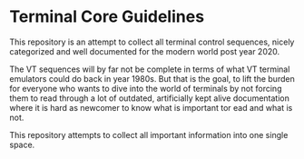 # Terminal Core Guidelines

This repository is an attempt to collect all terminal control sequences,
nicely categorized and well documented for the modern world post year 2020.

The VT sequences will by far not be complete in terms of what VT terminal emulators could do back in
year 1980s. But that is the goal, to lift the burden for everyone who wants to dive into the world
of terminals by not forcing them to read through a lot of outdated, artificially kept alive
documentation where it is hard as newcomer to know what is important tor ead and what is not.

This repository attempts to collect all important information into one single space.

